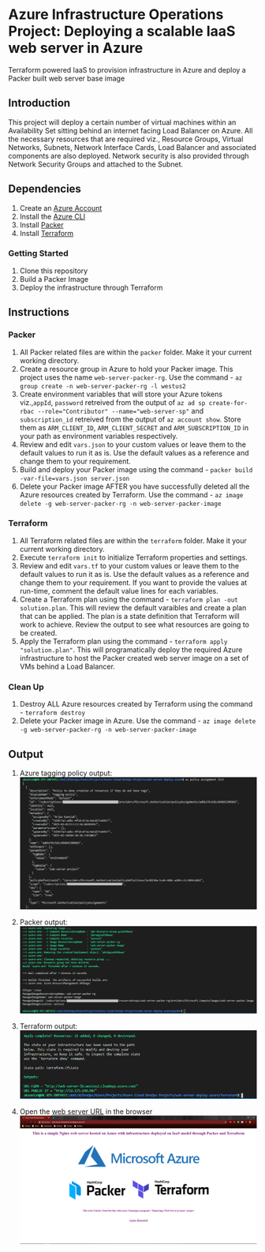 # Azure Infrastructure Operations Project: Deploying a scalable IaaS web server in Azure
Terraform powered IaaS to provision infrastructure in Azure and deploy a Packer built web server base image

## Introduction
This project will deploy a certain number of virtual machines within an Availability Set sitting behind an internet facing Load Balancer on Azure. All the necessary resources that are required viz., Resource Groups, Virtual Networks, Subnets, Network Interface Cards, Load Balancer and associated components are also deployed. Network security is also provided through Network Security Groups and attached to the Subnet.

## Dependencies
1. Create an [Azure Account](https://portal.azure.com) 
2. Install the [Azure CLI](https://docs.microsoft.com/en-us/cli/azure/install-azure-cli?view=azure-cli-latest)
3. Install [Packer](https://www.packer.io/downloads)
4. Install [Terraform](https://www.terraform.io/downloads.html)

### Getting Started
1. Clone this repository 
2. Build a Packer Image
3. Deploy the infrastructure through Terraform

## Instructions

### Packer
1. All Packer related files are within the `packer` folder. Make it your current working directory.
2. Create a resource group in Azure to hold your Packer image. This project uses the name `web-server-packer-rg`. Use the command - `az group create -n web-server-packer-rg -l westus2`
3. Create environment variables that will store your Azure tokens viz.,`appId`, `password` retreived from the output of `az ad sp create-for-rbac --role="Contributor" --name="web-server-sp"` and `subscription_id` retreived from the output of `az account show`. Store them as `ARM_CLIENT_ID`, `ARM_CLIENT_SECRET` and `ARM_SUBSCRIPTION_ID` in your path as environment variables respectively.
3. Review and edit `vars.json` to your custom values or leave them to the default values to run it as is. Use the default values as a reference and change them to your requirement. 
4. Build and deploy your Packer image using the command - `packer build -var-file=vars.json server.json`
5. Delete your Packer image AFTER you have successfully deleted all the Azure resources created by Terraform. Use the command - `az image delete -g web-server-packer-rg -n web-server-packer-image`

### Terraform
1. All Terraform related files are within the `terraform` folder. Make it your current working directory.
2. Execute `terraform init` to initialize Terraform properties and settings.
3. Review and edit `vars.tf` to your custom values or leave them to the default values to run it as is. Use the default values as a reference and change them to your requirement. If you want to provide the values at run-time, comment the default value lines for each variables.
4. Create a Terraform plan using the command - `terraform plan -out solution.plan`. This will review the default varaibles and create a plan that can be applied. The plan is a state definition that Terraform will work to achieve. Review the output to see what resources are going to be created.
5. Apply the Terraform plan using the command - `terraform apply "solution.plan"`. This will programatically deploy the required Azure infrastructure to host the Packer created web server image on a set of VMs behind a Load Balancer.


### Clean Up
1. Destroy ALL Azure resources created by Terraform using the command - `terraform destroy`
2. Delete your Packer image in Azure. Use the command - `az image delete -g web-server-packer-rg -n web-server-packer-image`


## Output
1. Azure tagging policy output:
![AZ Policy output](screenshots/az-policy-assignment.png)

2. Packer output:
![Packer output](screenshots/packer-output.PNG)

3. Terraform output:
![Terraform output](screenshots/terraform-output.PNG)

4. Open the [web server URL](http://web-server-lb.westus2.cloudapp.azure.com/) in the browser
![Website output](screenshots/web-server-browser.PNG)